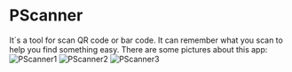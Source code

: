 # PScanner
It`s a tool for scan QR code or bar code. It can remember what you scan to help you find something easy.
There are some pictures about this app:
![PScanner1](http://om6c7qdrr.bkt.clouddn.com/795705-20170314154630354-670996703.jpg)
![PScanner2](http://om6c7qdrr.bkt.clouddn.com/UNADJUSTEDNONRAW_thumb_260.jpg)
![PScanner3](http://om6c7qdrr.bkt.clouddn.com/795705-20170314154828385-354661114.jpg)